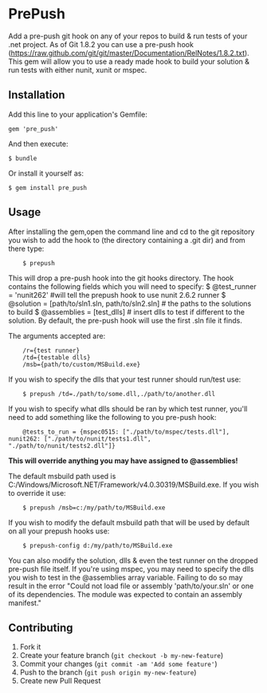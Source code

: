 # PrePush

Add a pre-push git hook on any of your repos to build & run tests of your .net project.
As of Git 1.8.2 you can use a pre-push hook (https://raw.github.com/git/git/master/Documentation/RelNotes/1.8.2.txt).
This gem will allow you to use a ready made hook to build your solution & run tests with either nunit, xunit or mspec.

## Installation

Add this line to your application's Gemfile:

    gem 'pre_push'

And then execute:

    $ bundle

Or install it yourself as:

    $ gem install pre_push

## Usage

After installing the gem,open the command line and cd to the git repository you wish to add the hook to 
(the directory containing a .git dir) and from there type:
	
		$ prepush

This will drop a pre-push hook into the git hooks directory.
The hook contains the following fields which you will need to specify:
	$ @test_runner = 'nunit262' #will tell the prepush hook to use nunit 2.6.2 runner
	$ @solution = [path/to/sln1.sln, path/to/sln2.sln] # the paths to the solutions to build
	$ @assemblies = [test_dlls] # insert dlls to test if different to the solution.
By default, the pre-push hook will use the first .sln file it finds.

The arguments accepted are:
	
		/r={test runner}
		/td={testable dlls}
		/msb={path/to/custom/MSBuild.exe}

If you wish to specify the dlls that your test runner should run/test use:
	
		$ prepush /td=./path/to/some.dll,./path/to/another.dll

If you wish to specify what dlls should be ran by which test runner, you'll need to add something like the following to you pre-push hook:
	
		@tests_to_run = {mspec0515: ["./path/to/mspec/tests.dll"], nunit262: ["./path/to/nunit/tests1.dll", "./path/to/nunit/tests2.dll"]}
**This will override anything you may have assigned to @assemblies!**

The default msbuild path used is C:/Windows/Microsoft.NET/Framework/v4.0.30319/MSBuild.exe.
If you wish to override it use:
		
		$ prepush /msb=c:/my/path/to/MSBuild.exe

If you wish to modify the default msbuild path that will be used by default on all your prepush hooks use:
		
		$ prepush-config d:/my/path/to/MSBuild.exe

You can also modify the solution, dlls & even the test runner on the dropped pre-push file itself.
If you're using mspec, you may need to specify the dlls you wish to test in the @assemblies array variable. Failing to do so may result in the error "Could not load file or assembly 'path/to/your.sln' or one of its dependencies. The module was expected to contain an assembly manifest."

## Contributing

1. Fork it
2. Create your feature branch (`git checkout -b my-new-feature`)
3. Commit your changes (`git commit -am 'Add some feature'`)
4. Push to the branch (`git push origin my-new-feature`)
5. Create new Pull Request
